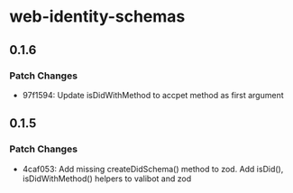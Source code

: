# web-identity-schemas

## 0.1.6

### Patch Changes

- 97f1594: Update isDidWithMethod to accpet method as first argument

## 0.1.5

### Patch Changes

- 4caf053: Add missing createDidSchema() method to zod.
  Add isDid(), isDidWithMethod() helpers to valibot and zod
